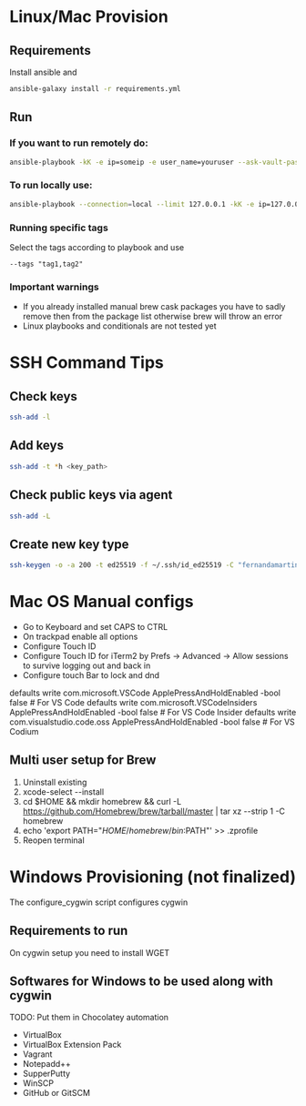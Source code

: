 # Linux/Mac Provision

## Requirements

Install ansible and

```bash
ansible-galaxy install -r requirements.yml
```

## Run

### If you want to run remotely do:
```bash
ansible-playbook -kK -e ip=someip -e user_name=youruser --ask-vault-pass playbook.yml
```

### To run locally use:
```bash
ansible-playbook --connection=local --limit 127.0.0.1 -kK -e ip=127.0.0.1 -e user_name=youruser --ask-vault-pass playbook.yml
```

### Running specific tags
Select the tags according to playbook and use

```
--tags "tag1,tag2"
```

### Important warnings

* If you already installed manual brew cask packages you have to sadly remove then from the package list otherwise brew will throw an error
* Linux playbooks and conditionals are not tested yet



# SSH Command Tips

## Check keys

```bash
ssh-add -l
```

## Add keys

```bash
ssh-add -t *h <key_path>
```

## Check public keys via agent

```bash
ssh-add -L
```

## Create new key type
```bash
ssh-keygen -o -a 200 -t ed25519 -f ~/.ssh/id_ed25519 -C "fernandamartins@worklaptop"
```

# Mac OS Manual configs
* Go to Keyboard and set CAPS to CTRL
* On trackpad enable all options
* Configure Touch ID
* Configure Touch ID for iTerm2 by Prefs -> Advanced -> Allow sessions to survive logging out and back in
* Configure touch Bar to lock and dnd

defaults write com.microsoft.VSCode ApplePressAndHoldEnabled -bool false         # For VS Code
defaults write com.microsoft.VSCodeInsiders ApplePressAndHoldEnabled -bool false # For VS Code Insider
defaults write com.visualstudio.code.oss ApplePressAndHoldEnabled -bool false    # For VS Codium

## Multi user setup for Brew

1. Uninstall existing
2. xcode-select --install
3. cd $HOME && mkdir homebrew && curl -L https://github.com/Homebrew/brew/tarball/master | tar xz --strip 1 -C homebrew
4. echo 'export PATH="$HOME/homebrew/bin:$PATH"' >> .zprofile
5. Reopen terminal

# Windows Provisioning (not finalized)
The configure_cygwin script configures cygwin

## Requirements to run
On cygwin setup you need to install WGET

## Softwares for Windows to be used along with cygwin
TODO: Put them in Chocolatey automation
- VirtualBox
- VirtualBox Extension Pack
- Vagrant
- Notepadd++
- SupperPutty
- WinSCP
- GitHub or GitSCM
